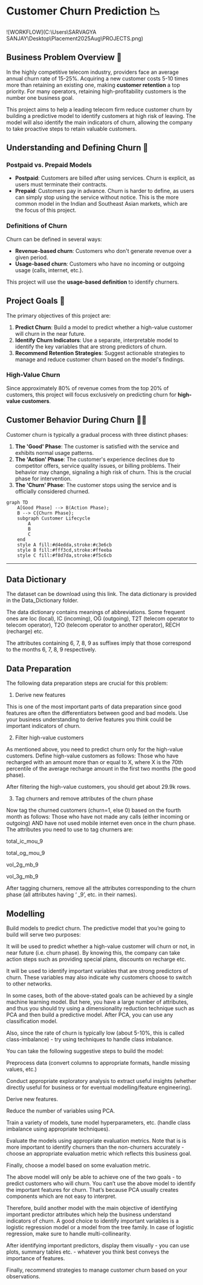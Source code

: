 # Customer Churn Prediction 📉
![WORKFLOW](C:\Users\SARVAGYA SANJAY\Desktop\Placement2025Aug\PROJECTS.png)

## Business Problem Overview 🎯

In the highly competitive telecom industry, providers face an average annual churn rate of 15-25%. Acquiring a new customer costs 5-10 times more than retaining an existing one, making **customer retention** a top priority. For many operators, retaining high-profitability customers is the number one business goal.

This project aims to help a leading telecom firm reduce customer churn by building a predictive model to identify customers at high risk of leaving. The model will also identify the main indicators of churn, allowing the company to take proactive steps to retain valuable customers.

## Understanding and Defining Churn 🤔

### Postpaid vs. Prepaid Models

* **Postpaid**: Customers are billed after using services. Churn is explicit, as users must terminate their contracts.
* **Prepaid**: Customers pay in advance. Churn is harder to define, as users can simply stop using the service without notice. This is the more common model in the Indian and Southeast Asian markets, which are the focus of this project.

### Definitions of Churn
Churn can be defined in several ways:
* **Revenue-based churn**: Customers who don't generate revenue over a given period.
* **Usage-based churn**: Customers who have no incoming or outgoing usage (calls, internet, etc.).

This project will use the **usage-based definition** to identify churners.

## Project Goals 🚀

The primary objectives of this project are:
1.  **Predict Churn**: Build a model to predict whether a high-value customer will churn in the near future.
2.  **Identify Churn Indicators**: Use a separate, interpretable model to identify the key variables that are strong predictors of churn.
3.  **Recommend Retention Strategies**: Suggest actionable strategies to manage and reduce customer churn based on the model's findings.

### High-Value Churn

Since approximately 80% of revenue comes from the top 20% of customers, this project will focus exclusively on predicting churn for **high-value customers**.

## Customer Behavior During Churn 🚶‍♂️

Customer churn is typically a gradual process with three distinct phases:

1.  **The 'Good' Phase**: The customer is satisfied with the service and exhibits normal usage patterns.
2.  **The 'Action' Phase**: The customer's experience declines due to competitor offers, service quality issues, or billing problems. Their behavior may change, signaling a high risk of churn. This is the crucial phase for intervention.
3.  **The 'Churn' Phase**: The customer stops using the service and is officially considered churned.

```mermaid
graph TD
    A[Good Phase] --> B(Action Phase);
    B --> C{Churn Phase};
    subgraph Customer Lifecycle
        A
        B
        C
    end
    style A fill:#d4edda,stroke:#c3e6cb
    style B fill:#fff3cd,stroke:#ffeeba
    style C fill:#f8d7da,stroke:#f5c6cb
```
---

## Data Dictionary
The dataset can be download using this link. The data dictionary is provided in the Data_Dictionary folder.

The data dictionary contains meanings of abbreviations. Some frequent ones are loc (local), IC (incoming), OG (outgoing), T2T (telecom operator to telecom operator), T2O (telecom operator to another operator), RECH (recharge) etc.

The attributes containing 6, 7, 8, 9 as suffixes imply that those correspond to the months 6, 7, 8, 9 respectively.

## Data Preparation
The following data preparation steps are crucial for this problem:

1. Derive new features

This is one of the most important parts of data preparation since good features are often the differentiators between good and bad models. Use your business understanding to derive features you think could be important indicators of churn.

2. Filter high-value customers

As mentioned above, you need to predict churn only for the high-value customers. Define high-value customers as follows: Those who have recharged with an amount more than or equal to X, where X is the 70th percentile of the average recharge amount in the first two months (the good phase).

After filtering the high-value customers, you should get about 29.9k rows.

3. Tag churners and remove attributes of the churn phase

Now tag the churned customers (churn=1, else 0) based on the fourth month as follows: Those who have not made any calls (either incoming or outgoing) AND have not used mobile internet even once in the churn phase. The attributes you need to use to tag churners are:

total_ic_mou_9

total_og_mou_9

vol_2g_mb_9

vol_3g_mb_9

After tagging churners, remove all the attributes corresponding to the churn phase (all attributes having ‘ _9’, etc. in their names).

## Modelling
Build models to predict churn. The predictive model that you’re going to build will serve two purposes:

It will be used to predict whether a high-value customer will churn or not, in near future (i.e. churn phase). By knowing this, the company can take action steps such as providing special plans, discounts on recharge etc.

It will be used to identify important variables that are strong predictors of churn. These variables may also indicate why customers choose to switch to other networks.

In some cases, both of the above-stated goals can be achieved by a single machine learning model. But here, you have a large number of attributes, and thus you should try using a dimensionality reduction technique such as PCA and then build a predictive model. After PCA, you can use any classification model.

Also, since the rate of churn is typically low (about 5-10%, this is called class-imbalance) - try using techniques to handle class imbalance. 

You can take the following suggestive steps to build the model:

Preprocess data (convert columns to appropriate formats, handle missing values, etc.)

Conduct appropriate exploratory analysis to extract useful insights (whether directly useful for business or for eventual modelling/feature engineering).

Derive new features.

Reduce the number of variables using PCA.

Train a variety of models, tune model hyperparameters, etc. (handle class imbalance using appropriate techniques).

Evaluate the models using appropriate evaluation metrics. Note that is is more important to identify churners than the non-churners accurately - choose an appropriate evaluation metric which reflects this business goal.

Finally, choose a model based on some evaluation metric.

The above model will only be able to achieve one of the two goals - to predict customers who will churn. You can’t use the above model to identify the important features for churn. That’s because PCA usually creates components which are not easy to interpret.

Therefore, build another model with the main objective of identifying important predictor attributes which help the business understand indicators of churn. A good choice to identify important variables is a logistic regression model or a model from the tree family. In case of logistic regression, make sure to handle multi-collinearity.

After identifying important predictors, display them visually - you can use plots, summary tables etc. - whatever you think best conveys the importance of features.

Finally, recommend strategies to manage customer churn based on your observations.


